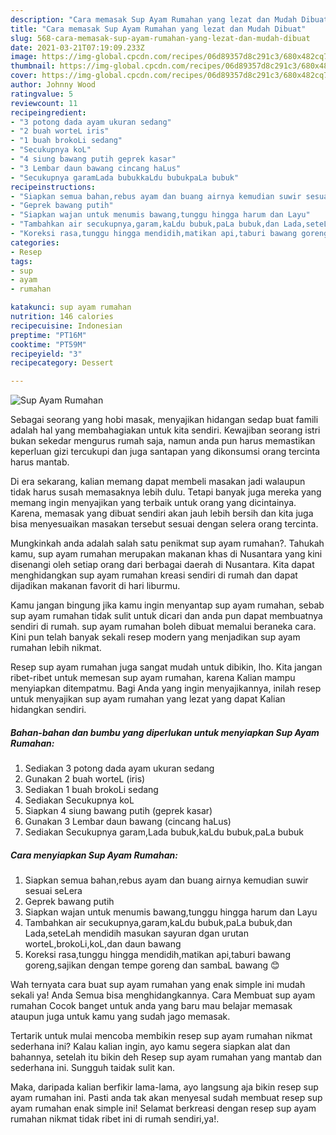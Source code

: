 ```yaml
---
description: "Cara memasak Sup Ayam Rumahan yang lezat dan Mudah Dibuat"
title: "Cara memasak Sup Ayam Rumahan yang lezat dan Mudah Dibuat"
slug: 568-cara-memasak-sup-ayam-rumahan-yang-lezat-dan-mudah-dibuat
date: 2021-03-21T07:19:09.233Z
image: https://img-global.cpcdn.com/recipes/06d89357d8c291c3/680x482cq70/sup-ayam-rumahan-foto-resep-utama.jpg
thumbnail: https://img-global.cpcdn.com/recipes/06d89357d8c291c3/680x482cq70/sup-ayam-rumahan-foto-resep-utama.jpg
cover: https://img-global.cpcdn.com/recipes/06d89357d8c291c3/680x482cq70/sup-ayam-rumahan-foto-resep-utama.jpg
author: Johnny Wood
ratingvalue: 5
reviewcount: 11
recipeingredient:
- "3 potong dada ayam ukuran sedang"
- "2 buah worteL iris"
- "1 buah brokoLi sedang"
- "Secukupnya koL"
- "4 siung bawang putih geprek kasar"
- "3 Lembar daun bawang cincang haLus"
- "Secukupnya garamLada bubukkaLdu bubukpaLa bubuk"
recipeinstructions:
- "Siapkan semua bahan,rebus ayam dan buang airnya kemudian suwir sesuai seLera"
- "Geprek bawang putih"
- "Siapkan wajan untuk menumis bawang,tunggu hingga harum dan Layu"
- "Tambahkan air secukupnya,garam,kaLdu bubuk,paLa bubuk,dan Lada,seteLah mendidih masukan sayuran dgan urutan worteL,brokoLi,koL,dan daun bawang"
- "Koreksi rasa,tunggu hingga mendidih,matikan api,taburi bawang goreng,sajikan dengan tempe goreng dan sambaL bawang 😊"
categories:
- Resep
tags:
- sup
- ayam
- rumahan

katakunci: sup ayam rumahan 
nutrition: 146 calories
recipecuisine: Indonesian
preptime: "PT16M"
cooktime: "PT59M"
recipeyield: "3"
recipecategory: Dessert

---
```



![Sup Ayam Rumahan](https://img-global.cpcdn.com/recipes/06d89357d8c291c3/680x482cq70/sup-ayam-rumahan-foto-resep-utama.jpg)

Sebagai seorang yang hobi masak, menyajikan hidangan sedap buat famili adalah hal yang membahagiakan untuk kita sendiri. Kewajiban seorang istri bukan sekedar mengurus rumah saja, namun anda pun harus memastikan keperluan gizi tercukupi dan juga santapan yang dikonsumsi orang tercinta harus mantab.

Di era  sekarang, kalian memang dapat membeli masakan jadi walaupun tidak harus susah memasaknya lebih dulu. Tetapi banyak juga mereka yang memang ingin menyajikan yang terbaik untuk orang yang dicintainya. Karena, memasak yang dibuat sendiri akan jauh lebih bersih dan kita juga bisa menyesuaikan masakan tersebut sesuai dengan selera orang tercinta. 



Mungkinkah anda adalah salah satu penikmat sup ayam rumahan?. Tahukah kamu, sup ayam rumahan merupakan makanan khas di Nusantara yang kini disenangi oleh setiap orang dari berbagai daerah di Nusantara. Kita dapat menghidangkan sup ayam rumahan kreasi sendiri di rumah dan dapat dijadikan makanan favorit di hari liburmu.

Kamu jangan bingung jika kamu ingin menyantap sup ayam rumahan, sebab sup ayam rumahan tidak sulit untuk dicari dan anda pun dapat membuatnya sendiri di rumah. sup ayam rumahan boleh dibuat memalui beraneka cara. Kini pun telah banyak sekali resep modern yang menjadikan sup ayam rumahan lebih nikmat.

Resep sup ayam rumahan juga sangat mudah untuk dibikin, lho. Kita jangan ribet-ribet untuk memesan sup ayam rumahan, karena Kalian mampu menyiapkan ditempatmu. Bagi Anda yang ingin menyajikannya, inilah resep untuk menyajikan sup ayam rumahan yang lezat yang dapat Kalian hidangkan sendiri.

<!--inarticleads1-->

##### Bahan-bahan dan bumbu yang diperlukan untuk menyiapkan Sup Ayam Rumahan:

1. Sediakan 3 potong dada ayam ukuran sedang
1. Gunakan 2 buah worteL (iris)
1. Sediakan 1 buah brokoLi sedang
1. Sediakan Secukupnya koL
1. Siapkan 4 siung bawang putih (geprek kasar)
1. Gunakan 3 Lembar daun bawang (cincang haLus)
1. Sediakan Secukupnya garam,Lada bubuk,kaLdu bubuk,paLa bubuk




<!--inarticleads2-->

##### Cara menyiapkan Sup Ayam Rumahan:

1. Siapkan semua bahan,rebus ayam dan buang airnya kemudian suwir sesuai seLera
1. Geprek bawang putih
1. Siapkan wajan untuk menumis bawang,tunggu hingga harum dan Layu
1. Tambahkan air secukupnya,garam,kaLdu bubuk,paLa bubuk,dan Lada,seteLah mendidih masukan sayuran dgan urutan worteL,brokoLi,koL,dan daun bawang
1. Koreksi rasa,tunggu hingga mendidih,matikan api,taburi bawang goreng,sajikan dengan tempe goreng dan sambaL bawang 😊




Wah ternyata cara buat sup ayam rumahan yang enak simple ini mudah sekali ya! Anda Semua bisa menghidangkannya. Cara Membuat sup ayam rumahan Cocok banget untuk anda yang baru mau belajar memasak ataupun juga untuk kamu yang sudah jago memasak.

Tertarik untuk mulai mencoba membikin resep sup ayam rumahan nikmat sederhana ini? Kalau kalian ingin, ayo kamu segera siapkan alat dan bahannya, setelah itu bikin deh Resep sup ayam rumahan yang mantab dan sederhana ini. Sungguh taidak sulit kan. 

Maka, daripada kalian berfikir lama-lama, ayo langsung aja bikin resep sup ayam rumahan ini. Pasti anda tak akan menyesal sudah membuat resep sup ayam rumahan enak simple ini! Selamat berkreasi dengan resep sup ayam rumahan nikmat tidak ribet ini di rumah sendiri,ya!.

